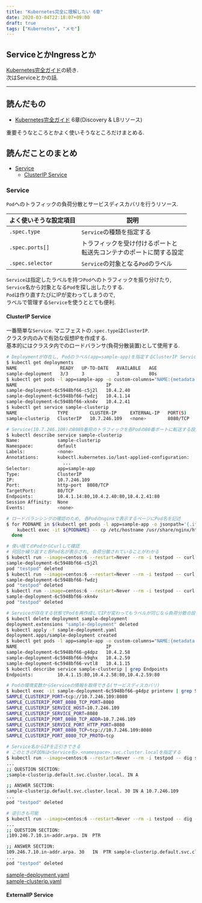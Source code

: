 ```yaml
---
title: "Kubernetes完全に理解したい 6章"
date: 2020-03-04T22:18:07+09:00
draft: true
tags: ["Kubernetes", "メモ"]
---
```


## ServiceとかIngressとか

[Kubernetes完全ガイド](https://book.impress.co.jp/books/1118101055)の続き.  
次はServiceとかの話.  

<!--more-->
---

## 読んだもの

- [Kubernetes完全ガイド](https://book.impress.co.jp/books/1118101055) 6章(Discovery & LBリソース)

重要そうなところとかよく使いそうなところだけまとめる.  

## 読んだことのまとめ

- [Service](#service)
  - [ClusterIP Service](#clusterip-service)

### Service
`Pod`へのトラフィックの負荷分散とサービスディスカバリを行うリソース.  

|よく使いそうな設定項目|説明|
|---|---|
|`.spec.type`|`Service`の種類を指定する|
|`.spec.ports[]`|トラフィックを受け付けるポートと<br>転送先コンテナのポートに関する設定|
|`.spec.selector`|`Service`の対象となる`Pod`のラベル|

`Service`は指定したラベルを持つ`Pod`へのトラフィックを振り分けたり,  
`Service`名から対象となる`Pod`を探し出したりする.  
`Pod`は作り直すたびにIPが変わってしまうので,  
ラベルで管理する`Service`を使うととても便利.  

#### ClusterIP Service
一番簡単な`Service`. マニフェストの`.spec.type`は`ClusterIP`.  
クラスタ内のみで有効な仮想IPを作成する.  
基本的にはクラスタ内でのロードバランサ(負荷分散装置)として使用する.  
```bash
# Deploymentが存在し, Podのラベル(app=sample-app)を指定するClusterIP Serviceが作成済の状態
$ kubectl get deployments
NAME                READY   UP-TO-DATE   AVAILABLE   AGE
sample-deployment   3/3     3            3           80s
$ kubectl get pods -l app=sample-app -o custom-columns="NAME:{metadata.name},IP:{status.podIP}"
NAME                                 IP
sample-deployment-6c5948bf66-c5j2l   10.4.2.40
sample-deployment-6c5948bf66-fwdzj   10.4.1.14
sample-deployment-6c5948bf66-xkn4v   10.4.2.41
$ kubectl get service sample-clusterip
NAME               TYPE        CLUSTER-IP     EXTERNAL-IP   PORT(S)    AGE
sample-clusterip   ClusterIP   10.7.246.109   <none>        8080/TCP   13s

# Service(10.7.246.109)の8080番宛のトラフィックを各Podの80番ポートに転送する設定
$ kubectl describe service sample-clusterip
Name:              sample-clusterip
Namespace:         default
Labels:            <none>
Annotations:       kubectl.kubernetes.io/last-applied-configuration:
                     ...
Selector:          app=sample-app
Type:              ClusterIP
IP:                10.7.246.109
Port:              http-port  8080/TCP
TargetPort:        80/TCP
Endpoints:         10.4.1.14:80,10.4.2.40:80,10.4.2.41:80
Session Affinity:  None
Events:            <none>

# ロードバランシングの確認のため, 各Podのnginxで表示するページにPod名を記述
$ for PODNAME in $(kubectl get pods -l app=sample-app -o jsonpath='{.items[*].metadata.name}'); do
    kubectl exec -it ${PODNAME} -- cp /etc/hostname /usr/share/nginx/html/index.html;
  done

# 使い捨てのPodからCurlして確認
# 何回か繰り返すと各Pod名が表示され, 負荷分散されていることがわかる
$ kubectl run --image=centos:6 --restart=Never --rm -i testpod -- curl -s http://10.7.246.109:8080
sample-deployment-6c5948bf66-c5j2l
pod "testpod" deleted
$ kubectl run --image=centos:6 --restart=Never --rm -i testpod -- curl -s http://10.7.246.109:8080
sample-deployment-6c5948bf66-fwdzj
pod "testpod" deleted
$ kubectl run --image=centos:6 --restart=Never --rm -i testpod -- curl -s http://10.7.246.109:8080
sample-deployment-6c5948bf66-xkn4v
pod "testpod" deleted

# Serviceが存在する状態でPodを再作成してIPが変わってもラベルが同じなら負荷分散の設定が効く
$ kubectl delete deployment sample-deployment
deployment.extensions "sample-deployment" deleted
$ kubectl apply -f sample-deployment.yaml
deployment.apps/sample-deployment created
$ kubectl get pods -l app=sample-app -o custom-columns="NAME:{metadata.name},IP:{status.podIP}"
NAME                                 IP
sample-deployment-6c5948bf66-g4dpz   10.4.2.58
sample-deployment-6c5948bf66-h9qhx   10.4.2.59
sample-deployment-6c5948bf66-vvtl8   10.4.1.15
$ kubectl describe service sample-clusterip | grep Endpoints
Endpoints:         10.4.1.15:80,10.4.2.58:80,10.4.2.59:80

# Podの環境変数からServiceの情報を取得できる(サービスディスカバリ)
$ kubectl exec -it sample-deployment-6c5948bf66-g4dpz printenv | grep SAMPLE_CLUSTERIP
SAMPLE_CLUSTERIP_PORT=tcp://10.7.246.109:8080
SAMPLE_CLUSTERIP_PORT_8080_TCP_PORT=8080
SAMPLE_CLUSTERIP_SERVICE_HOST=10.7.246.109
SAMPLE_CLUSTERIP_SERVICE_PORT=8080
SAMPLE_CLUSTERIP_PORT_8080_TCP_ADDR=10.7.246.109
SAMPLE_CLUSTERIP_SERVICE_PORT_HTTP_PORT=8080
SAMPLE_CLUSTERIP_PORT_8080_TCP=tcp://10.7.246.109:8080
SAMPLE_CLUSTERIP_PORT_8080_TCP_PROTO=tcp

# Service名からIPを正引きできる
# このときのFQDNは<Service名>.<namespace>.svc.cluster.localを指定する
$ kubectl run --image=centos:6 --restart=Never --rm -i testpod -- dig sample-clusterip.default.svc.cluster.local
...
;; QUESTION SECTION:
;sample-clusterip.default.svc.cluster.local. IN A

;; ANSWER SECTION:
sample-clusterip.default.svc.cluster.local. 30 IN A 10.7.246.109
...
pod "testpod" deleted

# 逆引きも可能
$ kubectl run --image=centos:6 --restart=Never --rm -i testpod -- dig -x 10.7.246.109
...
;; QUESTION SECTION:
;109.246.7.10.in-addr.arpa.	IN	PTR

;; ANSWER SECTION:
109.246.7.10.in-addr.arpa. 30	IN	PTR	sample-clusterip.default.svc.cluster.local.
...
pod "testpod" deleted
```
[sample-deployment.yaml](https://github.com/MasayaAoyama/kubernetes-perfect-guide/blob/master/samples/chapter06/sample-deployment.yaml)  
[sample-clusterip.yaml](https://github.com/MasayaAoyama/kubernetes-perfect-guide/blob/master/samples/chapter06/sample-clusterip.yaml)  

#### ExternalIP Service
